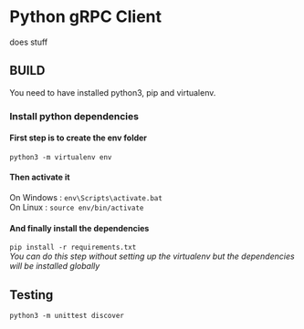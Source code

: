 # Python gRPC Client
does stuff

## BUILD
You need to have installed python3, pip and virtualenv.

### Install python dependencies
#### First step is to create the env folder
```python3 -m virtualenv env```
#### Then activate it
On Windows  : ```env\Scripts\activate.bat``` \
On Linux    : ```source env/bin/activate```
#### And finally install the dependencies
```pip install -r requirements.txt``` \
*You can do this step without setting up the virtualenv but the dependencies will be installed globally*

## Testing
```python3 -m unittest discover```